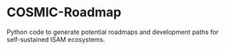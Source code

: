 # COSMIC-Roadmap
Python code to generate potential roadmaps and development paths for self-sustained ISAM ecosystems.
